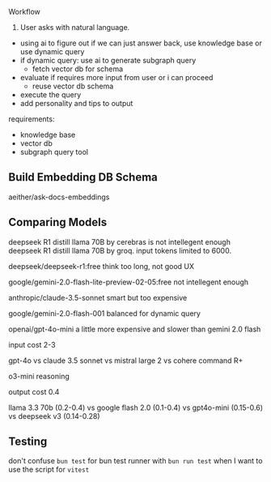 
Workflow

1. User asks with natural language.

- using ai to figure out if we can just answer back, use knowledge base or use dynamic query
- if dynamic query: use ai to generate subgraph query
  - fetch vector db for schema
- evaluate if requires more input from user or i can proceed
  - reuse vector db schema
- execute the query
- add personality and tips to output

requirements:
- knowledge base
- vector db
- subgraph query tool

## Build Embedding DB Schema

aeither/ask-docs-embeddings

## Comparing Models

deepseek R1 distill llama 70B by cerebras is not intellegent enough
deepseek R1 distill llama 70B by groq. input tokens limited to 6000.

deepseek/deepseek-r1:free 
think too long, not good UX

google/gemini-2.0-flash-lite-preview-02-05:free
not intellegent enough

anthropic/claude-3.5-sonnet
smart but too expensive

google/gemini-2.0-flash-001
balanced for dynamic query

openai/gpt-4o-mini
a little more expensive and slower than gemini 2.0 flash

input cost 2-3

gpt-4o vs claude 3.5 sonnet vs mistral large 2 vs cohere command R+

o3-mini reasoning

output cost 0.4

llama 3.3 70b (0.2-0.4) vs google flash 2.0 (0.1-0.4) vs gpt4o-mini (0.15-0.6) vs deepseek v3 (0.14-0.28)

## Testing

don't confuse `bun test` for bun test runner with `bun run test` when I want to use the script for `vitest`